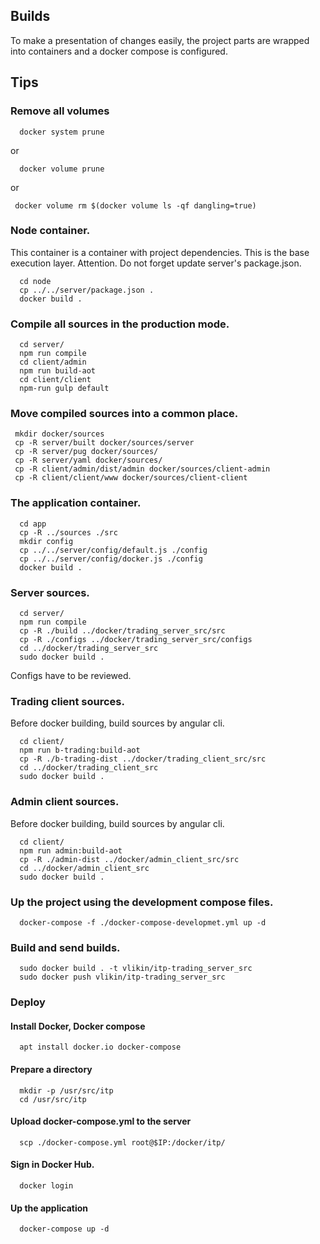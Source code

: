 ## Builds
To make a presentation of changes easily, the project parts are wrapped into containers and a docker compose is configured.

## Tips
### Remove all volumes
```
  docker system prune
```
or
```
  docker volume prune
```
or
```
 docker volume rm $(docker volume ls -qf dangling=true)
```

### Node container.
This container is a container with project dependencies. This is the base execution layer.
Attention. Do not forget update server's package.json.
```
  cd node
  cp ../../server/package.json .
  docker build .
```

### Compile all sources in the production mode.
```
  cd server/
  npm run compile 
  cd client/admin
  npm run build-aot
  cd client/client
  npm-run gulp default
```

### Move compiled sources into a common place.
```
 mkdir docker/sources
 cp -R server/built docker/sources/server
 cp -R server/pug docker/sources/
 cp -R server/yaml docker/sources/
 cp -R client/admin/dist/admin docker/sources/client-admin
 cp -R client/client/www docker/sources/client-client
```

### The application container.
```
  cd app
  cp -R ../sources ./src
  mkdir config
  cp ../../server/config/default.js ./config
  cp ../../server/config/docker.js ./config
  docker build .
```

### Server sources.
```
  cd server/
  npm run compile
  cp -R ./build ../docker/trading_server_src/src
  cp -R ./configs ../docker/trading_server_src/configs
  cd ../docker/trading_server_src
  sudo docker build .
```
Configs have to be reviewed.
### Trading client sources.
Before docker building, build sources by angular cli.
```
  cd client/
  npm run b-trading:build-aot
  cp -R ./b-trading-dist ../docker/trading_client_src/src
  cd ../docker/trading_client_src
  sudo docker build .
```
### Admin client sources.
Before docker building, build sources by angular cli.
```
  cd client/
  npm run admin:build-aot
  cp -R ./admin-dist ../docker/admin_client_src/src
  cd ../docker/admin_client_src
  sudo docker build .
```
### Up the project using the development compose files.
```
  docker-compose -f ./docker-compose-developmet.yml up -d
```
### Build and send builds.
```
  sudo docker build . -t vlikin/itp-trading_server_src
  sudo docker push vlikin/itp-trading_server_src
```
### Deploy
#### Install Docker, Docker compose
```
  apt install docker.io docker-compose
```
#### Prepare a directory
```
  mkdir -p /usr/src/itp
  cd /usr/src/itp
```
#### Upload docker-compose.yml to the server 
```
  scp ./docker-compose.yml root@$IP:/docker/itp/
```
#### Sign in Docker Hub.
```
  docker login
```
#### Up the application
```
  docker-compose up -d
```
